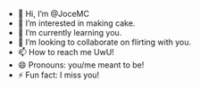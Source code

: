 - 👋 Hi, I’m @JoceMC
- 👀 I’m interested in making cake.
- 🌱 I’m currently learning you.
- 💞️ I’m looking to collaborate on flirting with you.
- 📫 How to reach me UwU!
- 😄 Pronouns: you/me meant to be!
- ⚡ Fun fact: I miss you!
